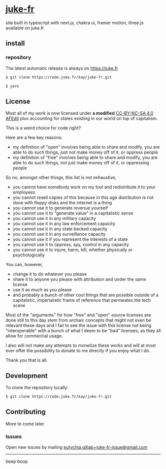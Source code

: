 # [juke-fr](https://code.juke.fr/kay/juke-fr)

site built in typescript with next.js, chakra ui, framer motion, three.js available on juke.fr

## install

### repository

The latest automatic release is always on https://juke.fr

```bash
$ git clone https://code.juke.fr/kay/juke-fr.git

$ yarn
```

## License

Most all of my work is now licensed under **a modified** [CC-BY-NC-SA 4.0 AFEdit](https://code.juke.fr/kay/license/raw/branch/main/LICENSE) plus accounting for states existing in our world on top of capitalism.

This is a weird choice for code right?

Here are a few key reasons:

- my definition of "open" involves being able to share and modify, you are able to do such things, just not make money off of it, or oppress people
- my definition of "free" involves being able to share and modify, you are able to do such things, not just make money off of it, or oppressing people

So no, amongst other things, this list is not exhaustive,

- you cannot have somebody work on my tool and redistribute it to your employees
- you cannot resell copies of this because in this age distribution is not done with floppy disks and the internet is a thing
- you cannot use it to generate revenue yourself
- you cannot use it to "generate value" in a capitalistic sense
- you cannot use it in any military capacity
- you cannot use it in any law enforcement capacity
- you cannot use it in any state backed capacity
- you cannot use it in any surveillance capacity
- you cannot use it if you represent the interests of a state
- you cannot use it to oppress, spy, control in any capacity
- you cannot use it to injure, harm, kill, whether physically or psychologically

You can, however,

- change it to do whatever you please
- share it to anyone you please with attribution and under the same license
- use it as much as you please
- and probably a bunch of other cool things that are possible outside of a capitalistic, imperialistic frame of reference that permeates the tech scene

Most of the "arguments" for how "free" and "open" source licenses are done still to this day stem from archaic concepts that might not even be relevant these days and I fail to see the issue with this license not being "interoperable" with a bunch of what I deem to be "bad" licenses, as they all allow for commercial usage.

I also will not make any attempts to monetize these works and will at most ever offer the possibility to donate to me directly if you enjoy what I do.

Thank you that is all.

## Development

To clone the repository locally:

```bash
$ git clone https://code.juke.fr/kay/juke-fr.git
```

## Contributing

More to come later.

### Issues

Open new issues by mailing [eutychia.gitlab+juke-fr-issue@gmail.com](mailto:eutychia.gitlab+juke-fr-issue@gmail.com)

---

beep boop
